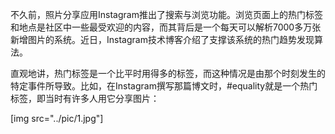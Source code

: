 不久前，照片分享应用Instagram推出了搜索与浏览功能。浏览页面上的热门标签和地点是社区中一些最受欢迎的内容，而其背后是一个每天可以解析7000多万张新增图片的系统。近日，Instagram技术博客介绍了支撑该系统的热门趋势发现算法。

直观地讲，热门标签是一个比平时用得多的标签，而这种情况是由那个时刻发生的特定事件所导致。比如，在Instagram撰写那篇博文时，#equality就是一个热门标签，即当时有许多人用它分享图片：

[img src="../pic/1.jpg"]